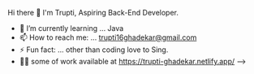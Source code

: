 Hi there 👋
I'm Trupti,
Aspiring Back-End Developer.

- 🌱 I’m currently learning ... Java
- 📫 How to reach me: ... trupti16ghadekar@gmail.com
- ⚡ Fun fact: ... other than coding love to Sing.
- 👩‍💻 some of work available at https://trupti-ghadekar.netlify.app/ 
-->
